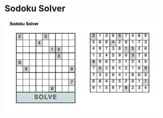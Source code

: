 <h1>Sodoku Solver</h1>

<img src="https://raw.githubusercontent.com/vxxce/sodoku_solver/master/sc.png" alt="sodoku solver screenshot" width="600px" />
